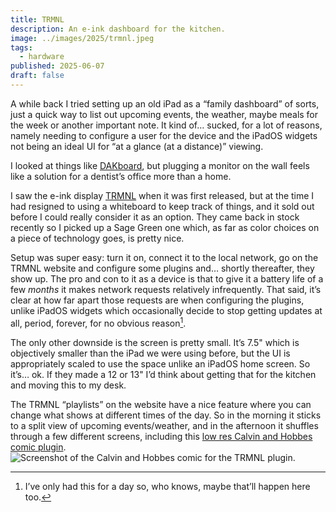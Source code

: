 ```yaml
---
title: TRMNL
description: An e-ink dashboard for the kitchen.
image: ../images/2025/trmnl.jpeg
tags:
  - hardware
published: 2025-06-07
draft: false
---
```


A while back I tried setting up an old iPad as a “family dashboard” of sorts, just a quick way to list out upcoming events, the weather, maybe meals for the week or another important note. It kind of… sucked, for a lot of reasons, namely needing to configure a user for the device and the iPadOS widgets not being an ideal UI for “at a glance (at a distance)” viewing. 

I looked at things like [DAKboard](https://dakboard.com/site), but plugging a monitor on the wall feels like a solution for a dentist’s office more than a home.

I saw the e-ink display [TRMNL](https://usetrmnl.com) when it was first released, but at the time I had resigned to using a whiteboard to keep track of things, and it sold out before I could really consider it as an option. They came back in stock recently so I picked up a Sage Green one which, as far as color choices on a piece of technology goes, is pretty nice.

Setup was super easy: turn it on, connect it to the local network, go on the TRMNL website and configure some plugins and… shortly thereafter, they show up. The pro and con to it as a device is that to give it a battery life of a few _months_ it makes network requests relatively infrequently. That said, it’s clear at how far apart those requests are when configuring the plugins, unlike iPadOS widgets which occasionally decide to stop getting updates at all, period, forever, for no obvious reason[^1].

The only other downside is the screen is pretty small. It’s 7.5" which is objectively smaller than the iPad we were using before, but the UI is appropriately scaled to use the space unlike an iPadOS home screen. So it’s… ok. If they made a 12 or 13" I’d think about getting that for the kitchen and moving this to my desk.

The TRMNL “playlists” on the website have a nice feature where you can change what shows at different times of the day. So in the morning it sticks to a split view of upcoming events/weather, and in the afternoon it shuffles through a few different screens, including this [low res Calvin and Hobbes comic plugin](https://usetrmnl.com/recipes/27184/install).
![Screenshot of the Calvin and Hobbes comic for the TRMNL plugin.](https://usetrmnl.com/rails/active_storage/blobs/redirect/eyJfcmFpbHMiOnsiZGF0YSI6MTYwMjk1NDgsInB1ciI6ImJsb2JfaWQifX0=--b593cc2222a09363be4de3db78fb8b74eedd80ce/plugin-2025-04-10T15-32-24Z-e1c54a)

[^1]: I’ve only had this for a day so, who knows, maybe that’ll happen here too.